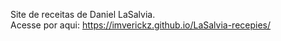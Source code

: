 Site de receitas de Daniel LaSalvia. <br>
Acesse por aqui: https://imverickz.github.io/LaSalvia-recepies/